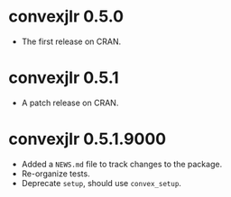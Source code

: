 # convexjlr 0.5.0

* The first release on CRAN.

# convexjlr 0.5.1

* A patch release on CRAN.

# convexjlr 0.5.1.9000

* Added a `NEWS.md` file to track changes to the package.
* Re-organize tests.
* Deprecate `setup`, should use `convex_setup`.
